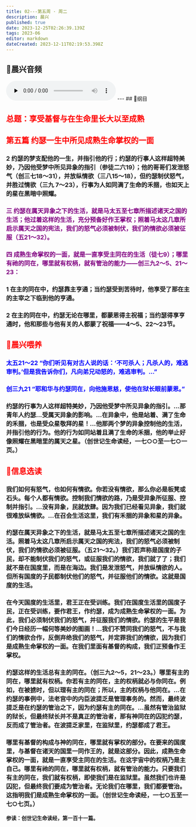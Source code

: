 ```yaml
---
title: 02---第五周 · 周二
description: 晨兴
published: true
date: 2023-12-25T02:26:39.139Z
tags: 2023-06
editor: markdown
dateCreated: 2023-12-11T02:19:53.398Z
---
```


## 🎵晨兴音频
<audio id="audio" controls="" preload="none">
      <source id="mp3" src="/2023-06/week5/week5day2.mp3">
</audio>
---
## 📖纲目

## <font color=red>总题：享受基督与在生命里长大以至成熟</font>

## <font color=red>第五篇   约瑟一生中所见成熟生命掌权的一面</font>

### 2   约瑟的梦支配他的一生，并指引他的行；约瑟的行事人这样超特美妙，乃因他受梦中所见异象的指引（参徒二六19）；他的哥哥们发泄怒气（创三七18～31），并放纵情欲（三八15～18），但约瑟制伏怒气，并胜过情欲（三九 7～23），行事为人如同满了生命的禾捆，也如天上的星在黑暗中照耀。

### <font color=purple>三   约瑟在属天异象之下的生活，就是马太五至七章所描述诸天之国的生活；他过着这样的生活，充分预备好作王掌权；照着马太这几章所启示属天之国的宪法，我们的怒气必须被制伏，我们的情欲必须被征服（五21～32）。</font>

### <font color=purple>四   成熟生命掌权的一面，就是一直享受主同在的生活（徒七9）；哪里有祂的同在，哪里就有权柄，就有管治的能力——创三九2～5、21～23：</font>

### 1   在主的同在中，约瑟靠主亨通；当约瑟受到苦待时，他享受了那在主的主宰之下临到他的亨通。

### 2   在主的同在中，约瑟无论在哪里，都蒙恩得主祝福；当约瑟得享亨通时，他和那些与他有关的人都蒙了祝福——4～5、22～23节。

## <font color=red>📖晨兴喂养</font>

### <font color=blue>太五21～22   “你们听见有对古人说的话：‘不可杀人；凡杀人的，难逃审判。’但是我告诉你们，凡向弟兄动怒的，难逃审判。…”</font>

### <font color=blue>创三九21   “耶和华与约瑟同在，向他施恩慈，使他在狱长眼前蒙恩。”</font>

### 约瑟的行事为人这样超特美妙，乃因他受梦中所见异象的指引。…那青年人约瑟…受属天异象的影响。…在异象中，他是站着、满了生命的禾捆，也是受众星敬拜的星！…他那两个梦的异象控制他的生活，并指引他的行为。他的行为如同站着且满了生命的禾捆，他的举止好像照耀在黑暗里的属天之星。（创世记生命读经，一七○○至一七○一页。）

## <font color=red>📖信息选读</font>

### 我们如何有怒气，也如何有情欲。你若没有情欲，那么你必是板凳或石头。每个人都有情欲。控制我们情欲的路，乃是受异象所征服、控制并指引。…没有异象，民就放肆。因为我们已经看见异象，我们就很难放纵情欲。…在召会生活这里，我们有禾捆的异象和星的异象。

### 约瑟在属天异象之下的生活，就是马太五至七章所描述诸天之国的生活。照着马太这几章所启示属天之国的宪法，我们的怒气必须被制伏，我们的情欲必须被征服。（五21～32。）我们若声称是国度的子民，却不能制伏我们的怒气，或征服我们的情欲，我们就了了；我们就不是在国度里，而是在海边。我们是发泄怒气，并放纵情欲的人。但所有国度的子民都制伏他们的怒气，并征服他们的情欲。这就是国度的生活。

### 在今天国度的生活里，君王正在受训练。我们在国度生活里的国度子民，正在受训练，要作君王，作约瑟，成为成熟生命掌权的一面。为此，我们必须制伏我们的怒气，并征服我们的情欲。约瑟的生平是我们今日经历一幅何等美妙的图画！…我们不赞同我们的怒气，不与我们的情欲合作，反倒弃绝我们的怒气，并定罪我们的情欲，因为我们是成熟生命掌权的一面。在我们里面有基督的构成，我们正预备作王掌权。

### 约瑟这样的生活总有主的同在。（创三九2～5，21～23。）哪里有主的同在，哪里就有权柄。你若有主的同在，主的权柄就必与你同在。例如，在被掳时，但以理有主的同在；所以，主的权柄与他同在。…在约瑟的事例中，法老宫中的内臣波提乏是管理事务的。然而，最终波提乏是在约瑟的管治之下，因为约瑟有主的同在。…虽然有管治监狱的狱长，但最终狱长并不是真正的管治者，那有神同在的囚犯约瑟，反而成了管治者。在波提乏家里，在监狱里，约瑟都成了君王。

### 哪里有基督的构成与神的同在，哪里就有掌权的部分。在要来的国度里，与基督在诸天的国里一同作王的，就是这部分。因此，成熟生命掌权的一面，就是一直享受主同在的生活。在这宇宙中的权柄乃是主自己。哪里有祂的同在，哪里就有权柄，就有管治的能力。只要我们有主的同在，我们就有权柄，即使我们是在监狱里。虽然我们也许是囚犯，但最终我们要成为管治者。无论我们在哪里，我们都要管治。这指明我们是成熟生命掌权的一面。（创世记生命读经，一七○五至一七○七页。）

**参读：创世记生命读经，第一百十一篇。**
<!-- Google tag (gtag.js) -->
<script async src="https://www.googletagmanager.com/gtag/js?id=G-1P8709Z16T"></script>
<script>
  window.dataLayer = window.dataLayer || [];
  function gtag(){dataLayer.push(arguments);}
  gtag('js', new Date());

  gtag('config', 'G-1P8709Z16T');
</script>